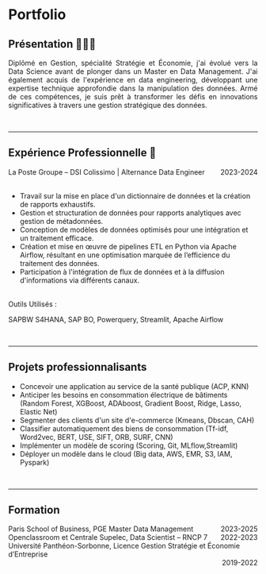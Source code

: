 # Portfolio

## Présentation 👨🏻‍💻

<div style="text-align: justify;">

Diplômé en Gestion, spécialité Stratégie et Économie, j'ai évolué vers la Data Science avant de plonger dans un Master en Data Management. J'ai également acquis de l'expérience en data engineering, développant une expertise technique approfondie dans la manipulation des données. Armé de ces compétences, je suis prêt à transformer les défis en innovations significatives à travers une gestion stratégique des données.

</div>

<br>


--- 


## Expérience Professionnelle 🔧

<div>
  <span style="float: left;">La Poste Groupe – DSI Colissimo | Alternance Data Engineer</span>
  <span style="float: right;">2023-2024</span>
  <div style="clear: both;"></div>
</div>
<br>
<ul>
  <li>Travail sur la mise en place d'un dictionnaire de données et la création de rapports exhaustifs.</li>
  <li>Gestion et structuration de données pour rapports analytiques avec gestion de métadonnées.</li>
  <li>Conception de modèles de données optimisés pour une intégration et un traitement efficace.</li>
  <li>Création et mise en œuvre de pipelines ETL en Python via Apache Airflow, résultant en une optimisation marquée de l’efficience du traitement des données.</li>
  <li>Participation à l'intégration de flux de données et à la diffusion d'informations via différents canaux.</li>
</ul>
<br>
Outils Utilisés :
<br>
<p>SAPBW S4HANA, SAP BO, Powerquery, Streamlit, Apache Airflow</p>


<br>


--- 

## Projets professionnalisants
<ul>
  
<li>Concevoir une application au service de la santé publique (ACP, KNN)</li>
<li>Anticiper les besoins en consommation électrique de bâtiments (Random Forest, XGBoost, ADAboost, Gradient Boost, Ridge, Lasso, Elastic Net)</li>
<li>Segmenter des clients d'un site d'e-commerce (Kmeans, Dbscan, CAH)</li>
<li>Classifier automatiquement des biens de consommation (Tf-idf, Word2vec, BERT, USE, SIFT,  ORB, SURF, CNN)</li>
<li>Implémenter un modèle de scoring (Scoring, Git, MLflow,Streamlit)</li>
<li>Déployer un modèle dans le cloud (Big data, AWS, EMR, S3, IAM, Pyspark) </li>

</ul>


<br>


--- 

## Formation

<div>
  <span style="float: left;">Paris School of Business, PGE Master Data Management</span>
  <span style="float: right;">2023-2025</span>
  <div style="clear: both;"></div>
</div>
<div>
  <span style="float: left;">Openclassroom et Centrale Supelec, Data Scientist – RNCP 7 </span>
  <span style="float: right;">2022-2023</span>
  <div style="clear: both;"></div>
</div>
<div>
  <span style="float: left;">Université Panthéon-Sorbonne, Licence Gestion Stratégie et Économie d’Entreprise</span>
  <span style="float: right;">2019-2022</span>
  <div style="clear: both;"></div>
</div>




